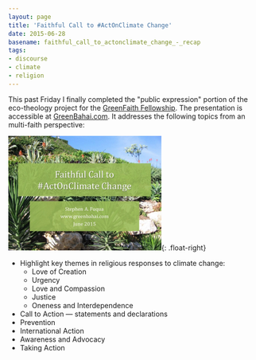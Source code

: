 ```yaml
---
layout: page
title: 'Faithful Call to #ActOnClimate Change'
date: 2015-06-28
basename: faithful_call_to_actonclimate_change_-_recap
tags:
- discourse
- climate
- religion
---
```



This past Friday I finally completed the "public expression" portion of the
eco-theology project for the <a href="http://www.greenfaith.org">GreenFaith
Fellowship</a>. The presentation is accessible at <a
href="http://www.greenbahai.com/#/discourse">GreenBahai.com</a>. It addresses
the following topics from an multi-faith perspective:

![screen grab of presentation cover slide](/images/faithfulCallToAct.png){: .float-right}

<ul>
<li>Highlight key themes in religious responses to climate change:
<ul>
<li>Love of Creation</li>
<li>Urgency</li>
<li>Love and Compassion</li>
<li>Justice</li>
<li>Oneness and Interdependence</li>
</ul>
</li>
<li>Call to Action &mdash; statements and declarations</li>
<li>Prevention</li>
<li>International Action</li>
<li>Awareness and Advocacy</li>
<li>Taking Action</li>
</ul>
